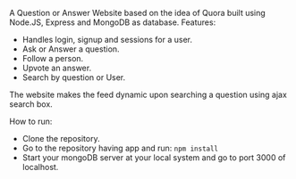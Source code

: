 A Question or Answer Website based on the idea of Quora built using Node.JS, Express and MongoDB as database.
Features:

* Handles login, signup and sessions for a user. 
* Ask or Answer a question.
* Follow a person.
* Upvote an answer.
* Search by question or User.

The website makes the feed dynamic upon searching a question using ajax search box.

How to run:
* Clone the repository.
* Go to the repository having app and run: `npm install`
* Start your mongoDB server at your local system and go to port 3000 of localhost.

